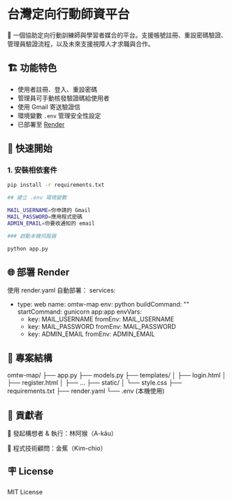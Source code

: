 # 台灣定向行動師資平台

👣 一個協助定向行動訓練師與學習者媒合的平台。支援帳號註冊、重設密碼驗證、管理員驗證流程，以及未來支援視障人才求職與合作。

## 🏗️ 功能特色

- 使用者註冊、登入、重設密碼
- 管理員可手動核發驗證碼給使用者
- 使用 Gmail 寄送驗證信
- 環境變數 `.env` 管理安全性設定
- 已部署至 [Render](https://omtw-map.onrender.com)

## 🚀 快速開始

### 1. 安裝相依套件

```bash
pip install -r requirements.txt

## 建立 .env 環境變數

MAIL_USERNAME=你申請的 Gmail
MAIL_PASSWORD=應用程式密碼
ADMIN_EMAIL=你要收通知的 email

### 啟動本機伺服器

python app.py

```

## 🌐 部署 Render

使用 render.yaml 自動部署：
services:
  - type: web
    name: omtw-map
    env: python
    buildCommand: ""
    startCommand: gunicorn app:app
    envVars:
      - key: MAIL_USERNAME
        fromEnv: MAIL_USERNAME
      - key: MAIL_PASSWORD
        fromEnv: MAIL_PASSWORD
      - key: ADMIN_EMAIL
        fromEnv: ADMIN_EMAIL

## 📁 專案結構

omtw-map/
├── app.py
├── models.py
├── templates/
│   ├── login.html
│   ├── register.html
│   ├── ...
├── static/
│   └── style.css
├── requirements.txt
├── render.yaml
└── .env (本機使用)


## 🤝 貢獻者

🐒 發起構想者 & 執行：林阿猴（A-kâu）

🍌 程式技術顧問：金蕉（Kim-chio）

## 🪧 License

MIT License